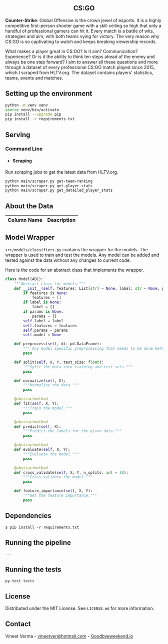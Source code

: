 <h2 align="center">CS:GO</h2>

**Counter-Strike**: Global Offensive is the crown jewel of esports. It is a highly competitive first-person shooter game with a skill ceiling so high that only a handful of professional gamers can hit it. Every match is a battle of wits, strategies and aim, with both teams vying for victory. The very reason why CS:GO is so captivating to watch and keeps breaking viewership records. 

What makes a player great in CS:GO? Is it aim? Communication? Experience? Or is it the ability to think ten steps ahead of the enemy and always be one step forward? I aim to answer all these questions and more through a dataset of every professional CS:GO match played since 2015, which I scraped from HLTV.org. The dataset contains players' statistics, teams, events and matches.

## Setting up the environment

```bash
python -m venv venv
source venv/bin/activate
pip install --upgrade pip
pip install -r requirements.txt
```

## Serving

### Command Line

- #### Scraping
Run scraping jobs to get the latest data from HLTV.org.

```bash
python main/scraper.py get-team-ranking
python main/scraper.py get-player-stats 
python main/scraper.py get_detailed_player_stats 
```

## About the Data

| Column Name            | Description                                                                                                                                                                                                                                                 |
|-----------------------|-------------------------------------------------------------------------------------------------------------------------------------------------------------------------------------------------------------------------------------------------------------|


## Model Wrapper

`src/models/classifiers.py` contains the wrapper for the models.
The wrapper is used to train and test the models. Any model can be added and tested against the data without any changes to current code.

Here is the code for  an abstract class that implements the wrapper.

```python
class Model(ABC):
    """Abstract class for models."""
    def __init__(self, features: List[str] = None, label: str = None, params: dict = None):
        if features is None:
            features = []
        if label is None:
            label = []
        if params is None:
            params = {}
        self.label = label
        self.features = features
        self.params = params
        self.model = None

    def preprocess(self, df: pd.DataFrame):
        """ Any model specific preprocessing that needs to be done before training the model."""
        pass

    def split(self, X, Y, test_size: float):
        """Split the data into training and test sets."""
        pass

    def normalize(self, X):
        """Normalize the data."""
        pass

    @abstractmethod
    def fit(self, X, Y):
        """Train the model."""
        pass

    @abstractmethod
    def predict(self, X):
        """Predict the labels for the given data."""
        pass

    @abstractmethod
    def evaluate(self, X, Y):
        """Evaluate the model."""
        pass

    @abstractmethod
    def cross_validate(self, X, Y, n_splits: int = 10):
        """Cross validate the model."""
        pass

    def feature_importance(self, X, Y):
        """Get the feature importance."""
        pass
```


## Dependencies

    $ pip install -r requirements.txt


## Running the pipeline

    ---

## Running the tests

    py.test tests
    
## License

Distributed under the MIT License. See `LICENSE.md` for more information.


## Contact

Vineet Verma - vineetver@hotmail.com - [Goodbyeweekend.io](https://www.goodbyeweekend.io/)

